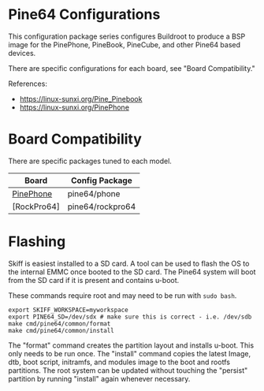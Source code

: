# Pine64 Configurations

This configuration package series configures Buildroot to produce a BSP image for the
PinePhone, PineBook, PineCube, and other Pine64 based devices.

There are specific configurations for each board, see "Board Compatibility."

References:

 - https://linux-sunxi.org/Pine_Pinebook
 - https://linux-sunxi.org/PinePhone

# Board Compatibility

There are specific packages tuned to each model.

| **Board**       | **Config Package** |
| --------------- | -----------------  |
| [PinePhone]     | pine64/phone       |
| [RockPro64]     | pine64/rockpro64   |

[PinePhone]: https://www.pine64.org/pinephone/
[PinePro64]: https://www.pine64.org/rockpro64/

# Flashing

Skiff is easiest installed to a SD card. A tool can be used to flash the OS to
the internal EMMC once booted to the SD card. The Pine64 system will boot from the
SD card if it is present and contains u-boot.

These commands require root and may need to be run with `sudo bash`.

```
export SKIFF_WORKSPACE=myworkspace
export PINE64_SD=/dev/sdx # make sure this is correct - i.e. /dev/sdb
make cmd/pine64/common/format
make cmd/pine64/common/install
```

The "format" command creates the partition layout and installs u-boot. This only
needs to be run once. The "install" command copies the latest Image, dtb, boot
script, initramfs, and modules image to the boot and rootfs partitions. The root
system can be updated without touching the "persist" partition by running
"install" again whenever necessary.

